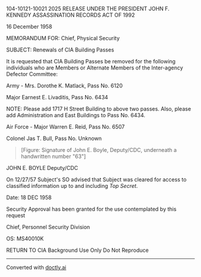 104-10121-10021 2025 RELEASE UNDER THE PRESIDENT JOHN F. KENNEDY ASSASSINATION RECORDS ACT OF 1992

16 December 1958

MEMORANDUM FOR: Chief, Physical Security

SUBJECT: Renewals of CIA Building Passes

It is requested that CIA Building Passes be removed for the following individuals who are Members or Alternate Members of the Inter-agency Defector Committee:

Army - Mrs. Dorothe K. Matlack, Pass No. 6120

Major Earnest E. Livaditis, Pass No. 6434

NOTE: Please add 1717 H Street Building to above two passes. Also, please add Administration and East Buildings to Pass No. 6434.

Air Force - Major Warren E. Reid, Pass No. 6507

Colonel Jas T. Bull, Pass No. Unknown

> [Figure: Signature of John E. Boyle, Deputy/CDC, underneath a handwritten number "63"]

JOHN E. BOYLE
Deputy/CDC

On 12/27/57 Subject's SO advised that Subject was cleared for access to classified information up to and including *Top Secret*.

Date: 18 DEC 1958

Security Approval has been granted for the use contemplated by this request

Chief, Personnel Security Division

OS: MS40010K

RETURN TO CIA
Background Use Only
Do Not Reproduce


---
Converted with [doctly.ai](https://doctly.ai)